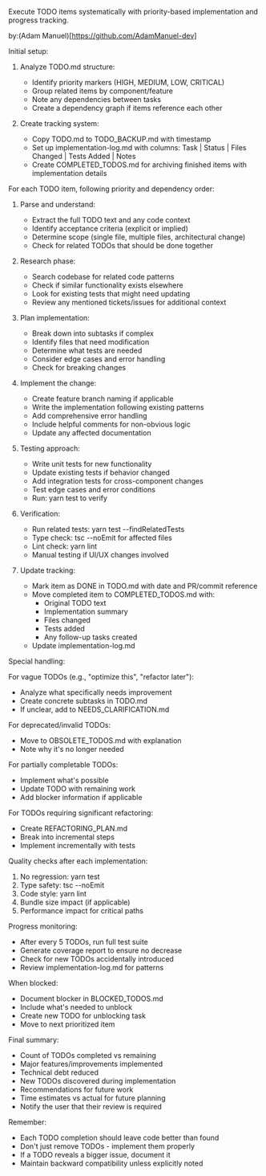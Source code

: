 Execute TODO items systematically with priority-based implementation and progress tracking.

by:(Adam Manuel)[https://github.com/AdamManuel-dev]

Initial setup:
1. Analyze TODO.md structure:
   - Identify priority markers (HIGH, MEDIUM, LOW, CRITICAL)
   - Group related items by component/feature
   - Note any dependencies between tasks
   - Create a dependency graph if items reference each other

2. Create tracking system:
   - Copy TODO.md to TODO_BACKUP.md with timestamp
   - Set up implementation-log.md with columns: Task | Status | Files Changed | Tests Added | Notes
   - Create COMPLETED_TODOS.md for archiving finished items with implementation details

For each TODO item, following priority and dependency order:

1. Parse and understand:
   - Extract the full TODO text and any code context
   - Identify acceptance criteria (explicit or implied)
   - Determine scope (single file, multiple files, architectural change)
   - Check for related TODOs that should be done together

2. Research phase:
   - Search codebase for related code patterns
   - Check if similar functionality exists elsewhere
   - Look for existing tests that might need updating
   - Review any mentioned tickets/issues for additional context

3. Plan implementation:
   - Break down into subtasks if complex
   - Identify files that need modification
   - Determine what tests are needed
   - Consider edge cases and error handling
   - Check for breaking changes

4. Implement the change:
   - Create feature branch naming if applicable
   - Write the implementation following existing patterns
   - Add comprehensive error handling
   - Include helpful comments for non-obvious logic
   - Update any affected documentation

5. Testing approach:
   - Write unit tests for new functionality
   - Update existing tests if behavior changed
   - Add integration tests for cross-component changes
   - Test edge cases and error conditions
   - Run: yarn test <new-test-files> to verify

6. Verification:
   - Run related tests: yarn test --findRelatedTests <changed-files>
   - Type check: tsc --noEmit for affected files
   - Lint check: yarn lint <changed-files>
   - Manual testing if UI/UX changes involved

7. Update tracking:
   - Mark item as DONE in TODO.md with date and PR/commit reference
   - Move completed item to COMPLETED_TODOS.md with:
     * Original TODO text
     * Implementation summary
     * Files changed
     * Tests added
     * Any follow-up tasks created
   - Update implementation-log.md

Special handling:

For vague TODOs (e.g., "optimize this", "refactor later"):
- Analyze what specifically needs improvement
- Create concrete subtasks in TODO.md
- If unclear, add to NEEDS_CLARIFICATION.md

For deprecated/invalid TODOs:
- Move to OBSOLETE_TODOS.md with explanation
- Note why it's no longer needed

For partially completable TODOs:
- Implement what's possible
- Update TODO with remaining work
- Add blocker information if applicable

For TODOs requiring significant refactoring:
- Create REFACTORING_PLAN.md
- Break into incremental steps
- Implement incrementally with tests

Quality checks after each implementation:
1. No regression: yarn test
2. Type safety: tsc --noEmit
3. Code style: yarn lint
4. Bundle size impact (if applicable)
5. Performance impact for critical paths

Progress monitoring:
- After every 5 TODOs, run full test suite
- Generate coverage report to ensure no decrease
- Check for new TODOs accidentally introduced
- Review implementation-log.md for patterns

When blocked:
- Document blocker in BLOCKED_TODOS.md
- Include what's needed to unblock
- Create new TODO for unblocking task
- Move to next prioritized item

Final summary:
- Count of TODOs completed vs remaining
- Major features/improvements implemented
- Technical debt reduced
- New TODOs discovered during implementation
- Recommendations for future work
- Time estimates vs actual for future planning
- Notify the user that their review is required

Remember:
- Each TODO completion should leave code better than found
- Don't just remove TODOs - implement them properly
- If a TODO reveals a bigger issue, document it
- Maintain backward compatibility unless explicitly noted